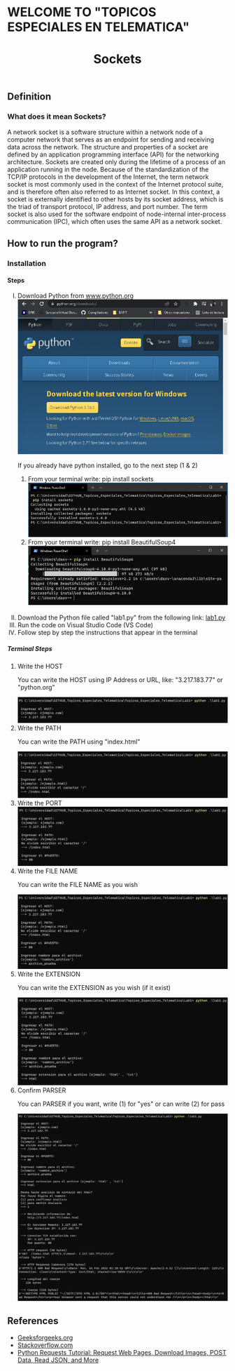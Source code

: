 # WELCOME TO "TOPICOS ESPECIALES EN TELEMATICA"

<!DOCTYPE html>
<html lang="es">
<head>
    <meta charset="UTF-8">
</head>
<body>
    <header>
        <h1>Sockets</h1>
    </header>
    <h2>Definition</h2>
    <h3>What does it mean Sockets?</h3>
    <p>A network socket is a software structure within a network node of a computer network that serves as an endpoint
        for sending and receiving data across the network. The structure and properties of a socket are defined by an
        application programming interface (API) for the networking architecture. Sockets are created only during the
        lifetime of a process of an application running in the node.
        Because of the standardization of the TCP/IP protocols in the development of the Internet, the term network
        socket is most commonly used in the context of the Internet protocol suite, and is therefore often also referred
        to as Internet socket. In this context, a socket is externally identified to other hosts by its socket address,
        which is the triad of transport protocol, IP address, and port number.
        The term socket is also used for the software endpoint of node-internal inter-process communication (IPC), which
        often uses the same API as a network socket.
    </p>
    <h2>How to run the program?</h2>
    <h3>Installation</h3>
    <h4>Steps</h4>
    <ol type="I">
        <li>Download Python from <a href="https://www.python.org/downloads/" target="_blank">www.python.org</a></li>
        <img src="https://github.com/dsolanov/Topicos_Especiales_Telematica/blob/main/img/7_Python.png">
        <p>If you already have python installed, go to the next step (1 & 2)</p>
            <ol type="1">
            <li> From your terminal write: pip install sockets</li>
            <img src="https://github.com/dsolanov/Topicos_Especiales_Telematica/blob/main/img/8_Sockets.png">
            <li> From your terminal write: pip install BeautifulSoup4</li>
            <img src="https://github.com/dsolanov/Topicos_Especiales_Telematica/blob/main/img/9_Bs4.png">
            </ol>
            <br/>
        <li>Download the Python file called "lab1.py" from the following link: <a
            href="https://github.com/dsolanov/Topicos_Especiales_Telematica/blob/main/lab1.py"
            target="_blank">lab1.py</a>
        </li>
        <li>Run the code on Visual Studio Code (VS Code)</li>
        <li>Follow step by step the instructions that appear in the terminal</li>
    </ol>
    <h5>Terminal Steps</h5>
    <ol type="square"> 
        <li>Write the HOST</li>
        <p>You can write the HOST using IP Address or URL, like: "3.217.183.77" or "python.org"</p>
        <img src="https://github.com/dsolanov/Topicos_Especiales_Telematica/blob/main/img/1_HOST.png">
        <br/>
        <li> Write the PATH</li>
        <p>You can write the PATH using "index.html"</p>
        <img src="https://github.com/dsolanov/Topicos_Especiales_Telematica/blob/main/img/2_PATH.png">
        <br/>
        <li> Write the PORT</li>
        <img src="https://github.com/dsolanov/Topicos_Especiales_Telematica/blob/main/img/3_PORT.png">
        <br/>
        <li> Write the FILE NAME</li>
        <p>You can write the FILE NAME as you wish</p>
        <img src="https://github.com/dsolanov/Topicos_Especiales_Telematica/blob/main/img/4_FileName.png">
        <br/>
        <li> Write the EXTENSION</li>
        <p>You can write the EXTENSION as you wish (if it exist)</p>
        <img src="https://github.com/dsolanov/Topicos_Especiales_Telematica/blob/main/img/5_EXTENSION.png">
        <br/>
        <li> Confirm PARSER </li>
        <p>You can PARSER if you want, write (1) for "yes" or can write (2) for pass</p>
        <img src="https://github.com/dsolanov/Topicos_Especiales_Telematica/blob/main/img/6_PARSER.png">
        <br/>
    </ol>
    <h2>References</h2>
    <ul type="disc">
        <li><a href="https://www.geeksforgeeks.org/authentication-using-python-requests/?ref=lbp"
                target="_blank">Geeksforgeeks.org</a></li>
        <li><a href="https://stackoverflow.com/questions/60915131/receive-the-body-content-in-the-http-response-in-python"
                target="_blank">Stackoverflow.com</a></li>
        <li><a href="https://www.youtube.com/watch?v=tb8gHvYlCFs&t=217s" target="_blank">Python Requests Tutorial:
                Request Web Pages, Download Images, POST Data, Read JSON, and More</a></li>
    </ul>
</body>
</html>
